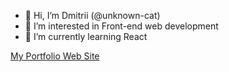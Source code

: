 - 👋 Hi, I’m Dmitrii (@unknown-cat)
- 👀 I’m interested in Front-end web development
- 🌱 I’m currently learning React

[My Portfolio Web Site](https://unknown-cat-porfolio.netlify.app/)
